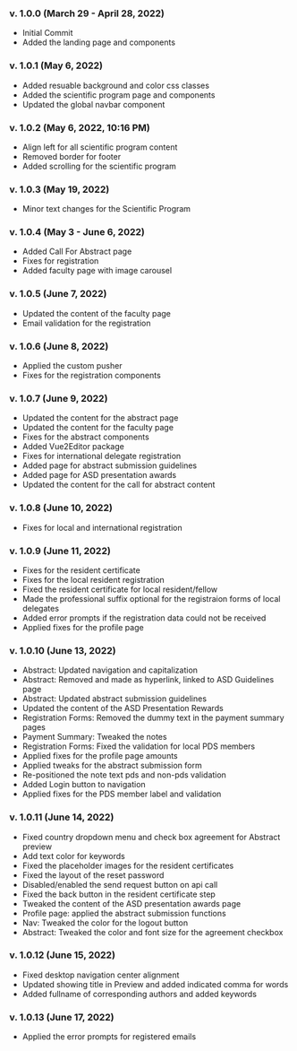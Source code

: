 
### v. 1.0.0 (March 29 - April 28, 2022)
- Initial Commit
- Added the landing page and components

### v. 1.0.1 (May 6, 2022)
- Added resuable background and color css classes
- Added the scientific program page and components
- Updated the global navbar component

### v. 1.0.2 (May 6, 2022, 10:16 PM)
- Align left for all scientific program content
- Removed border for footer
- Added scrolling for the scientific program

### v. 1.0.3 (May 19, 2022)
- Minor text changes for the Scientific Program

### v. 1.0.4 (May 3 - June 6, 2022)
- Added Call For Abstract page
- Fixes for registration
- Added faculty page with image carousel

### v. 1.0.5 (June 7, 2022)
- Updated the content of the faculty page
- Email validation for the registration

### v. 1.0.6 (June 8, 2022)
- Applied the custom pusher
- Fixes for the registration components

### v. 1.0.7 (June 9, 2022)
- Updated the content for the abstract page
- Updated the content for the faculty page
- Fixes for the abstract components
- Added Vue2Editor package
- Fixes for international delegate registration
- Added page for abstract submission guidelines
- Added page for ASD presentation awards
- Updated the content for the call for abstract content

### v. 1.0.8 (June 10, 2022)
- Fixes for local and international registration

### v. 1.0.9 (June 11, 2022)
- Fixes for the resident certificate
- Fixes for the local resident registration
- Fixed the resident certificate for local resident/fellow
- Made the professional suffix optional for the registraion forms of local delegates
- Added error prompts if the registration data could not be received
- Applied fixes for the profile page

### v. 1.0.10 (June 13, 2022)
- Abstract: Updated navigation and capitalization
- Abstract: Removed and made as hyperlink, linked to ASD Guidelines page
- Abstract: Updated abstract submission guidelines
- Updated the content of the ASD Presentation Rewards
- Registration Forms: Removed the dummy text in the payment summary pages
- Payment Summary: Tweaked the notes
- Registration Forms: Fixed the validation for local PDS members
- Applied fixes for the profile page amounts
- Applied tweaks for the abstract submission form
- Re-positioned the note text pds and non-pds validation
- Added Login button to navigation
- Applied fixes for the PDS member label and validation

### v. 1.0.11 (June 14, 2022)
- Fixed country dropdown menu and check box agreement for Abstract preview
- Add text color for keywords
- Fixed the placeholder images for the resident certificates
- Fixed the layout of the reset password
- Disabled/enabled the send request button on api call
- Fixed the back button in the resident certificate step
- Tweaked the content of the ASD presentation awards page
- Profile page: applied the abstract submission functions
- Nav: Tweaked the color for the logout button
- Abstract: Tweaked the color and font size for the agreement checkbox

### v. 1.0.12 (June 15, 2022)
- Fixed desktop navigation center alignment
- Updated showing title in Preview and added indicated comma for words
- Added fullname of corresponding authors and added keywords

### v. 1.0.13 (June 17, 2022)
- Applied the error prompts for registered emails